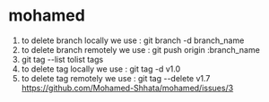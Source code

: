# mohamed

1) to delete branch locally we use :  git branch -d branch_name
2) to delete branch remotely we use :   git push origin :branch_name
3) git tag --list tolist tags
4) to delete tag locally we use : git tag -d v1.0
5) to delete tag remotely we use :  git tag --delete v1.7
https://github.com/Mohamed-Shhata/mohamed/issues/3
